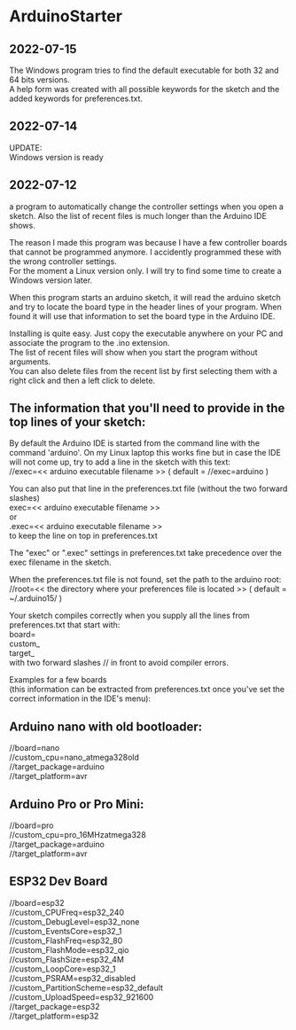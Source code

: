 # ArduinoStarter  

2022-07-15  
----------  
The Windows program tries to find the default executable for both 32 and 64 bits versions.  
A help form was created with all possible keywords for the sketch and the added keywords for preferences.txt.  
  
2022-07-14  
----------  
UPDATE:  
Windows version is ready  
  
2022-07-12  
----------  
  a program to automatically change the controller settings when you open a sketch. Also the list of recent files is much longer than the   Arduino IDE shows.  
  
The reason I made this program was because I have a few controller boards that cannot be programmed anymore. I accidently programmed these with the wrong controller settings.  
For the moment a Linux version only. I will try to find some time to create a Windows version later.  
  
When this program starts an arduino sketch, it will read the arduino sketch and try to locate the board type in the header lines of your program. When found it will use that information to set the board type in the Arduino IDE.  
  
Installing is quite easy. Just copy the executable anywhere on your PC and associate the program to the .ino extension.  
The list of recent files will show when you start the program without arguments.  
You can also delete files from the recent list by first selecting them with a right click and then a left click to delete.  
  
The information that you'll need to provide in the top lines of your sketch:  
---------------------------------
By default the Arduino IDE is started from the command line with the command 'arduino'. On my Linux laptop this works fine but in case the IDE will not come up, try to add a line in the sketch with this text:  
    //exec=<< arduino executable filename >> ( default = //exec=arduino )  
  
You can also put that line in the preferences.txt file (without the two forward slashes)  
    exec=<< arduino executable filename >>  
    or  
    .exec=<< arduino executable filename >>  
    to keep the line on top in preferences.txt  
  
The "exec" or ".exec" settings in preferences.txt take precedence over the exec filename in the sketch.  
  
When the preferences.txt file is not found, set the path to the arduino root:  
    //root=<< the directory where your preferences file is located >> ( default = ~/.arduino15/ )  
  
  
Your sketch compiles correctly when you supply all the lines from preferences.txt that start with:  
board=  
custom_  
target_  
with two forward slashes // in front to avoid compiler errors.  


Examples for a few boards  
(this information can be extracted from preferences.txt
 once you've set the correct information in the IDE's menu):  

Arduino nano with old bootloader:  
---------------------------------  
//board=nano  
//custom_cpu=nano_atmega328old  
//target_package=arduino  
//target_platform=avr  

Arduino Pro or Pro Mini:  
------------------------  
//board=pro  
//custom_cpu=pro_16MHzatmega328  
//target_package=arduino  
//target_platform=avr  

ESP32 Dev Board  
---------------  
//board=esp32  
//custom_CPUFreq=esp32_240  
//custom_DebugLevel=esp32_none  
//custom_EventsCore=esp32_1  
//custom_FlashFreq=esp32_80  
//custom_FlashMode=esp32_qio  
//custom_FlashSize=esp32_4M  
//custom_LoopCore=esp32_1  
//custom_PSRAM=esp32_disabled  
//custom_PartitionScheme=esp32_default  
//custom_UploadSpeed=esp32_921600  
//target_package=esp32  
//target_platform=esp32  
